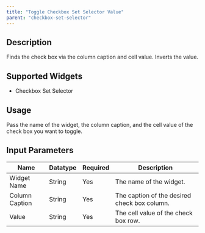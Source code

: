 ```yaml
---
title: "Toggle Checkbox Set Selector Value"
parent: "checkbox-set-selector"
---
```

## Description
Finds the check box via the column caption and cell value. Inverts the value.

## Supported Widgets
 + Checkbox Set Selector

## Usage
Pass the name of the widget, the column caption, and the cell value of the check box you want to toggle.

## Input Parameters



Name | Datatype | Required | Description
---- | -------- | ------- |---------------
Widget Name | String | Yes | The name of the widget.
Column Caption | String | Yes | The caption of the desired check box column.
Value | String | Yes | The cell value of the check box row.
